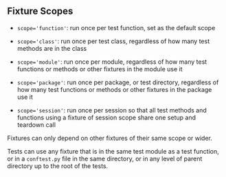 ## Fixture Scopes 

- `scope='function'`: run once per test function, set as the default scope

- `scope='class'`: run once per test class, regardless of how many test methods are in the class

- `scope='module'`: run once per module, regardless of how many test functions or methods or other fixtures in the module use it

- `scope='package'`: run once per package, or test directory, regardless of how many test functions or methods or other fixtures in the package use it

- `scope='session'`: run once per session so that all test methods and functions using a fixture of session scope share one setup and teardown call

Fixtures can only depend on other fixtures of their same scope or wider.

Tests can use any fixture that is in the same test module as a test function, or in a `conftest.py` file in the same directory, or in any level of parent directory up to the root of the tests.
